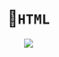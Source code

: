 <div align="center">

# 📌`HTML`

  <img src="https://media.giphy.com/media/A5ffIYwJoEpVcMOYiO/giphy.gif"/>
 </div>
